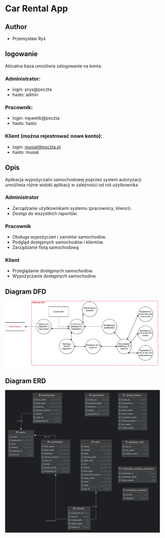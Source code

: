 # Car Rental App

## Author
- Przemysław Ryś

## logowanie
Aktualna baza umożliwia zalogowanie na konta:

### Administrator: 
- login: prys@poczta
- hasło: admin

### Pracownik: 
- login: mpawlik@poczta
- hasło: haslo

### Klient (można rejestrować nowe konto): 
- login: musial@poczta.pl
- hasło: musial


## Opis
Aplikacja wypożyczalni samochodowej poprzez system autoryzacji umożliwia różne widoki aplikacji w zależności od roli użytkownika

### Administrator
  - Zarządzanie użytkownikami systemu (pracownicy, klienci).
  - Dostęp do wszystkich raportów.

### Pracownik
  - Obsługa wypożyczeń i zwrotów samochodów.
  - Podgląd dostępnych samochodów i klientów.
  - Zarządzanie flotą samochodową

### Klient
  - Przeglądanie dostępnych samochodów.
  - Wypożyczanie dostępnych samochodów.


## Diagram DFD
![Opis obrazka](other/DFD_level_01.png)

## Diagram ERD
![Opis obrazka](other/projekt_bd1_ERD.png)
